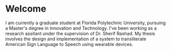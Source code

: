 Welcome
=======

I am currently a graduate student at Florida Polytechnic University, pursuing a Master's degree in Innovation and Technology. I've been working as a research assitant under the supervision of Dr. Sherif Rashad. My thesis involves the design and implementation of a system to transliterate American Sign Language to Speech using wearable devices. 